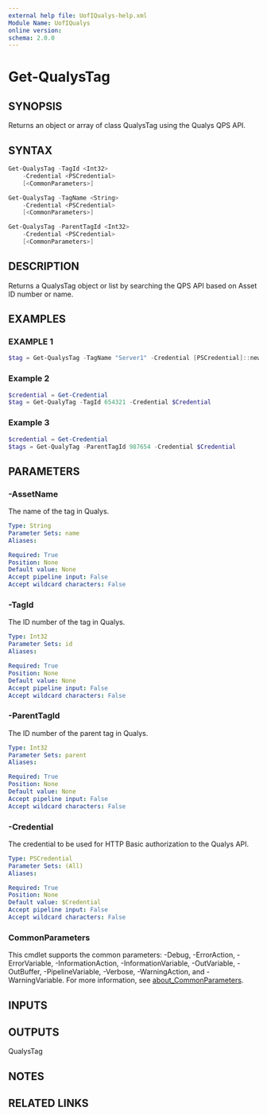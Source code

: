 ```yaml
---
external help file: UofIQualys-help.xml
Module Name: UofIQualys
online version:
schema: 2.0.0
---
```


# Get-QualysTag

## SYNOPSIS

Returns an object or array of class QualysTag using the Qualys QPS API.

## SYNTAX

```powershell
Get-QualysTag -TagId <Int32>
    -Credential <PSCredential>
    [<CommonParameters>]
```

```powershell
Get-QualysTag -TagName <String>
    -Credential <PSCredential>
    [<CommonParameters>]
```

```powershell
Get-QualysTag -ParentTagId <Int32>
    -Credential <PSCredential>
    [<CommonParameters>]
```

## DESCRIPTION

Returns a QualysTag object or list by searching the QPS API based on Asset ID number or name.

## EXAMPLES

### EXAMPLE 1

```powershell
$tag = Get-QualysTag -TagName "Server1" -Credential [PSCredential]::new("qapiuser", (Get-AzKeyVaultSecret -VaultName "MyAzKeyVault" -Name "qualys-password").SecretValue)
```

### Example 2

```powershell
$credential = Get-Credential
$tag = Get-QualyTag -TagId 654321 -Credential $Credential
```

### Example 3

```powershell
$credential = Get-Credential
$tags = Get-QualyTag -ParentTagId 987654 -Credential $Credential
```

## PARAMETERS

### -AssetName

The name of the tag in Qualys.

```yaml
Type: String
Parameter Sets: name
Aliases:

Required: True
Position: None
Default value: None
Accept pipeline input: False
Accept wildcard characters: False
```

### -TagId

The ID number of the tag in Qualys.

```yaml
Type: Int32
Parameter Sets: id
Aliases:

Required: True
Position: None
Default value: None
Accept pipeline input: False
Accept wildcard characters: False
```

### -ParentTagId

The ID number of the parent tag in Qualys.

```yaml
Type: Int32
Parameter Sets: parent
Aliases:

Required: True
Position: None
Default value: None
Accept pipeline input: False
Accept wildcard characters: False
```

### -Credential

The credential to be used for HTTP Basic authorization to the Qualys API.

```yaml
Type: PSCredential
Parameter Sets: (All)
Aliases:

Required: True
Position: None
Default value: $Credential
Accept pipeline input: False
Accept wildcard characters: False
```

### CommonParameters

This cmdlet supports the common parameters: -Debug, -ErrorAction, -ErrorVariable, -InformationAction, -InformationVariable, -OutVariable, -OutBuffer, -PipelineVariable, -Verbose, -WarningAction, and -WarningVariable. For more information, see [about_CommonParameters](http://go.microsoft.com/fwlink/?LinkID=113216).

## INPUTS

## OUTPUTS

QualysTag

## NOTES

## RELATED LINKS
